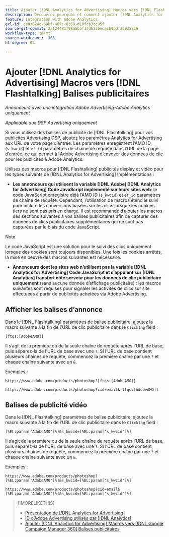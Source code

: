 ```yaml
---
title: Ajouter [!DNL Analytics for Advertising] Macros vers [!DNL Flashtalking] Balises publicitaires
description: Découvrez pourquoi et comment ajouter [!DNL Analytics for Advertising] des macros à vos [!DNL Flashtalking] balises publicitaires
feature: Integration with Adobe Analytics
exl-id: ce81824c-60bf-487c-8358-d18fcb3cc95f
source-git-commit: 2a124481f98a5b5f17d613becacb0bdfa6935836
workflow-type: tm+mt
source-wordcount: '368'
ht-degree: 0%

---
```


# Ajouter [!DNL Analytics for Advertising] Macros vers [!DNL Flashtalking] Balises publicitaires

*Annonceurs avec une intégration Adobe Advertising-Adobe Analytics uniquement*

*Applicable aux DSP Advertising uniquement*

Si vous utilisez des balises de publicité de [!DNL Flashtalking] pour vos publicités Advertising DSP, ajoutez les paramètres Analytics for Advertising aux URL de votre page d’entrée. Les paramètres enregistrent l’AMO ID (`s_kwcid`) et `ef_id` paramètres de chaîne de requête dans l’URL de la page d’entrée, ce qui permet à l’Adobe Advertising d’envoyer des données de clic pour les publicités à Adobe Analytics.

Utilisez des macros pour [!DNL Flashtalking] publicités display et vidéo pour les types suivants de [!DNL Analytics for Advertising] Implémentations :

* **Les annonceurs qui utilisent la variable [!DNL Adobe] [!DNL Analytics for Advertising] Code JavaScript implémenté sur leurs sites web**: le code JavaScript enregistre déjà l’AMO ID (`s_kwcid`) et `ef_id` paramètres de chaîne de requête. Cependant, l’utilisation de macros étend le suivi pour inclure les conversions basées sur les clics lorsque les cookies tiers ne sont pas pris en charge. Il est recommandé d’ajouter les macros des sections suivantes à vos balises publicitaires afin de capturer des données de clics publicitaires supplémentaires qui ne sont pas capturées par le biais du code JavaScript.

>[!NOTE]
>
>Le code JavaScript est une solution pour le suivi des clics uniquement lorsque des cookies sont toujours disponibles. Une fois les cookies arrêtés, la mise en oeuvre des macros suivantes est nécessaire.

* **Annonceurs dont les sites web n’utilisent pas la variable [!DNL Analytics for Advertising] Code JavaScript et s’appuient sur [!DNL Analytics] transfert côté serveur pour les données de clic publicitaire uniquement** (sans aucune donnée d’affichage publicitaire) : les macros suivantes sont requises pour signaler les activités de clics sur site effectuées à partir de publicités achetées via Adobe Advertising.

## Afficher les balises d’annonce

Dans le [!DNL Flashtalking] paramètres de balise publicitaire, ajoutez la macro suivante à la fin de l’URL de clic publicitaire dans le `Clicktag` field :

```
[ftqs:[AdobeAMO]]
```

Il s’agit de la première ou de la seule chaîne de requête après l’URL de base, puis séparez-la de l’URL de base avec une `?`. Si l’URL de base contient plusieurs chaînes de requête, commencez la première chaîne par une `?` et chaque chaîne suivante avec un `&`.

Exemples :

`https://www.adobe.com/products/photoshop?[ftqs:[AdobeAMO]]`

`https://www.adobe.com/products/photoshop?cid=email&[ftqs:[AdobeAMO]]`

## Balises de publicité vidéo

Dans le [!DNL Flashtalking] paramètres de balise publicitaire, ajoutez la macro suivante à la fin de l’URL de clic publicitaire dans le `Clicktag` field :

```
[%EL:param['AdobeAMO']%]&s_kwcid=[%EL:param['s_kwcid']%]
```

Il s’agit de la première ou de la seule chaîne de requête après l’URL de base, puis séparez-la de l’URL de base avec une `?`. Si l’URL de base contient plusieurs chaînes de requête, commencez la première chaîne par une `?` et chaque chaîne suivante avec un `&`.

Exemples :

`https://www.adobe.com/products/photoshop?[%EL:param['AdobeAMO']%]&s_kwcid=[%EL:param['s_kwcid']%]`

`https://www.adobe.com/products/photoshop?cid=email&[%EL:param['AdobeAMO']%]&s_kwcid=[%EL:param['s_kwcid']%]`

>[!MORELIKETHIS]
>
>* [Présentation de [!DNL Analytics for Advertising]](overview.md)
>* [ID d’Adobe Advertising utilisés par [!DNL Analytics]](/help/integrations/analytics/ids.md)
>* [Ajouter [!DNL Analytics for Advertising] Macros vers [!DNL Google Campaign Manager 360] Balises publicitaires](/help/integrations/analytics/macros-google-campaign-manager.md)

